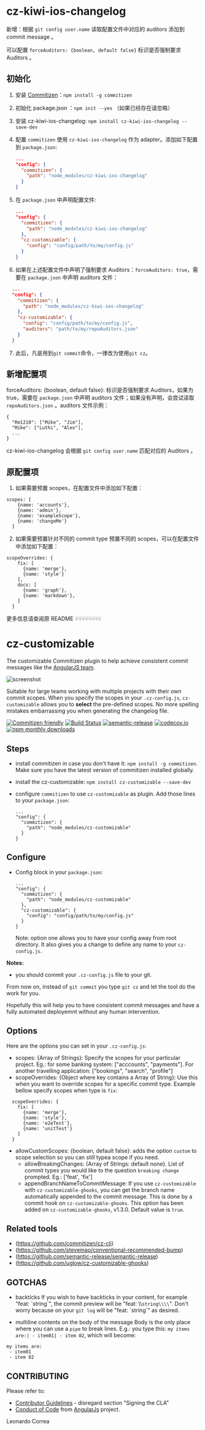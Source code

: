 # cz-kiwi-ios-changelog

新增：根据 `git config user.name` 读取配置文件中对应的 auditors 添加到 commit message 。

可以配置 `forceAuditors: {boolean, default false}` 标识是否强制要求 Auditors 。

## 初始化

1. 安装 [Commitizen](https://github.com/commitizen/cz-cli)：`npm install -g commitizen` 

2. 初始化 package.json ：`npm init --yes` （如果已经存在请忽略）

3. 安装 cz-kiwi-ios-changelog: `npm install cz-kiwi-ios-changelog --save-dev`

4. 配置 `commitizen` 使用 `cz-kiwi-ios-changelog` 作为 adapter。添加如下配置到 `package.json`:

   ```json
   ...
   "config": {
     "commitizen": {
       "path": "node_modules/cz-kiwi-ios-changelog"
     }
   }
   ```

5. 在 `package.json` 中声明配置文件:

   ```json
   ...
   "config": {
     "commitizen": {
       "path": "node_modules/cz-kiwi-ios-changelog"
     },
     "cz-customizable": {
       "config": "config/path/to/my/config.js"
     }
   }
   ```

6. 如果在上述配置文件中声明了强制要求 Auditors：`forceAuditors: true`，需要在 `package.json` 中声明 auditors 文件：

```json
  ...
  "config": {
    "commitizen": {
      "path": "node_modules/cz-kiwi-ios-changelog"
    },
    "cz-customizable": {
      "config": "config/path/to/my/config.js",
      "auditors": "path/to/my/repoAuditors.json"
    }
  }
```

7. 此后，凡是用到`git commit`命令，一律改为使用`git cz`。

## 新增配置项

forceAuditors: {boolean, default false}: 标识是否强制要求 Auditors，如果为 true，需要在 `package.json` 中声明 auditors 文件；如果没有声明，会尝试读取 `repoAuditors.json` 。auditors 文件示例：

```
{
  "Rm1210": ["Mike", "Jim"],
  "Mike": ["Luthi", "Alex"],
  ...
}
```

cz-kiwi-ios-changelog 会根据 `git config user.name` 匹配对应的 Auditors 。

## 原配置项

1. 如果需要预置 scopes，在配置文件中添加如下配置：

```
scopes: [
    {name: 'accounts'},
    {name: 'admin'},
    {name: 'exampleScope'},    
    {name: 'changeMe'}
  ]
```

2. 如果需要预置针对不同的 commit type 预置不同的 scopes，可以在配置文件中添加如下配置：

```
scopeOverrides: {
    fix: [
      {name: 'merge'},
      {name: 'style'}
    ],
    docs: [
      {name: 'graph'},
      {name: 'markdown'},
    ]
  }
```

更多信息请查阅原 README ☟☟☟☟☟☟☟☟


# cz-customizable

The customizable Commitizen plugin to help achieve consistent commit messages like the [AngularJS team](https://github.com/angular/angular.js/blob/master/CONTRIBUTING.md#-git-commit-guidelines).

![screenshot](/Users/Rm1210/GitHub/cz-customizable/screenshot.png)

Suitable for large teams working with multiple projects with their own commit scopes. When you specify the scopes in your `.cz-config.js`, `cz-customizable` allows you to **select** the pre-defined scopes. No more spelling mistakes embarrassing you when generating the changelog file.

[![Commitizen friendly](https://img.shields.io/badge/commitizen-friendly-brightgreen.svg)](http://commitizen.github.io/cz-cli/) [![Build Status](https://travis-ci.org/leonardoanalista/cz-customizable.svg)](https://travis-ci.org/leonardoanalista/cz-customizable) [![semantic-release](https://img.shields.io/badge/%20%20%F0%9F%93%A6%F0%9F%9A%80-semantic--release-e10079.svg)](https://github.com/semantic-release/semantic-release) [![codecov.io](https://codecov.io/github/leonardoanalista/cz-customizable/coverage.svg?branch=master)](https://codecov.io/github/leonardoanalista/cz-customizable?branch=master) [![npm monthly downloads](https://img.shields.io/npm/dm/cz-customizable.svg?style=flat-square)](https://www.npmjs.com/package/cz-customizable)

## Steps

* install commitizen in case you don't have it: `npm install -g commitizen`. Make sure you have the latest version of commitizen installed globally.

* install the cz-customizable: `npm install cz-customizable --save-dev`

* configure `commitizen` to use `cz-customizable` as plugin. Add those lines to your `package.json`:

  ```
  ...
  "config": {
    "commitizen": {
      "path": "node_modules/cz-customizable"
    }
  }
  ```

## Configure

* Config block in your `package.json`:

  ```
  ...
  "config": {
    "commitizen": {
      "path": "node_modules/cz-customizable"
    },
    "cz-customizable": {
      "config": "config/path/to/my/config.js"
    }
  }
  ```

  Note: option one allows you to have your config away from root directory. It also gives you a change to define any name to your `cz-config.js`.


**Notes:**

* you should commit your `.cz-config.js` file to your git.


From now on, instead of `git commit` you type `git cz` and let the tool do the work for you.

Hopefully this will help you to have consistent commit messages and have a fully automated deployemnt without any human intervention.

## Options

Here are the options you can set in your `.cz-config.js`:

* scopes: {Array of Strings}: Specify the scopes for your particular project. Eg.: for some banking system: ["acccounts", "payments"]. For another travelling application: ["bookings", "search", "profile"]
* scopeOverrides: {Object where key contains a Array of String}: Use this when you want to override scopes for a specific commit type. Example bellow specify scopes when type is `fix`:

```
  scopeOverrides: {
    fix: [
      {name: 'merge'},
      {name: 'style'},
      {name: 'e2eTest'},
      {name: 'unitTest'}
    ]
  }
```

* allowCustomScopes: {boolean, default false}: adds the option `custom` to scope selection so you can still typea scope if you need.
  * allowBreakingChanges: {Array of Strings: default none}. List of commit types you would like to the question `breaking change` prompted. Eg.: ['feat', 'fix']
  * appendBranchNameToCommitMessage: If you use `cz-customizable` with `cz-customizable-ghooks`, you can get the branch name automatically appended to the commit message. This is done by a commit hook on `cz-customizable-ghooks`. This option has been added on `cz-customizable-ghooks`, v1.3.0. Default value is `true`.

## Related tools

- (https://github.com/commitizen/cz-cli)
- (https://github.com/stevemao/conventional-recommended-bump)
- (https://github.com/semantic-release/semantic-release)
- (https://github.com/uglow/cz-customizable-ghooks)



## GOTCHAS

* backticks
  If you wish to have backticks in your content, for example "feat: \`string\`", the commit preview will be "feat: \\\\`string\\\\`".
  Don't worry because on your `git log` will be "feat: \`string\`" as desired.

* multiline contents on the body of the message
  Body is the only place where you can use a `pipe` to break lines.
  E.g.: you type this: `my items are:| - item01| - item 02`, which will become:


```
my items are:
 - item01
 - item 02
```


## CONTRIBUTING

Please refer to:

* [Contributor Guidelines](https://github.com/angular/angular.js/blob/master/CONTRIBUTING.md) - disregard section "Signing the CLA"
* [Conduct of Code](https://github.com/angular/code-of-conduct/blob/master/CODE_OF_CONDUCT.md) from [AngularJs](https://github.com/angular/angular.js) project.



Leonardo Correa